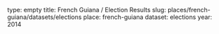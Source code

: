 type: empty
title: French Guiana / Election Results
slug: places/french-guiana/datasets/elections
place: french-guiana
dataset: elections
year: 2014

